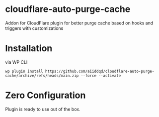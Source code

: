 # cloudflare-auto-purge-cache
Addon for CloudFlare plugin for better purge cache based on hooks and triggers with customizations

# Installation

via WP CLI
```
wp plugin install https://github.com/aiiddqd/cloudflare-auto-purge-cache/archive/refs/heads/main.zip --force --activate
```

# Zero Configuration

Plugin is ready to use out of the box.